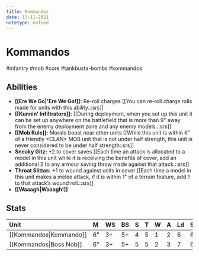 ```yaml
---
title: Kommandos
date: 13-11-2021
notetype: nofeed
---
```


# Kommandos
#infantry #mob #core #tankbusta-bombs #kommandos

## Abilities

- **[[Ere We Go\|'Ere We Go!]]:** Re-roll charges [[You can re-roll charge rolls made for units with this ability.::srs]]
- **[[Kunnin' Infiltrators]]:** [[During deployment, when you set up this unit it can be set up anywhere on the battlefield that is more than 9" away from the enemy deployment zone and any enemy models.::srs]]
- **[[Mob Rule]]:** Morale boost near other units [[While this unit is within 6" of a friendly \<CLAN> MOB unit that is not under half strength, this unit is never considered to be under half strength::srs]]
- **Sneaky Gitz:** +2 to cover saves [[Each time an attack is allocated to a model in this unit while it is receiving the benefits of cover, add an additional 2 to any armour saving throw made against that attack.::srs]]
- **Throat Slittas:** +1 to wound against units in cover [[Each time a model in this unit makes a melee attack, if it is within 1" of a terrain feature, add 1 to that attack’s wound roll.::srs]]
- **[[Waaagh\|Waaagh!]]**

## Stats

| Unit                    | M   | WS  | BS  | S   | T   | W   | A   | Ld  | Sv  |
|:----------------------- |:--- |:--- |:--- |:--- |:--- |:--- |:--- |:--- |:--- |
| [[Kommandos\|Kommando]] | 6"  | 3+  | 5+  | 4   | 5   | 1   | 2   | 6   | 6+  |
| [[Kommandos\|Boss Nob]] | 6"  | 3+  | 5+  | 5   | 5   | 2   | 3   | 7   | 6+  |
